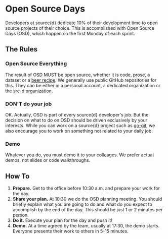 
# Open Source Days

Developers at source{d} dedicate 10% of their development time to open source projects of their choice.
This is accomplished with Open Source Days (OSD), which happen on the first Monday of each sprint.

## The Rules

### Open Source Everything

The result of OSD MUST be open source, whether it is code, prose, a dataset or a [beer recipe](https://github.com/src-d/homebrew). We generally use public GitHub repositories for this. They can be either in a personal account, a dedicated organization or the [src-d organization](https://github.com/src-d).

### DON'T do your job

OK. Actually, OSD is part of every source{d} developer's job. But the decision on what to do
on OSD should be driven exclusively by your interests. While you can work on a source{d} project such as
[go-git](https://github.com/src-d/go-git), we also encourage you to work on something not related
to your daily job.

### Demo

Whatever you do, you must demo it to your colleages. We prefer actual demos, not slides or code
walkthroughs.

## How To

1. **Prepare.** Get to the office before 10:30 a.m. and prepare your work for the day.
2. **Share your plan.** At 10:30 we do the OSD planning meeting. You should briefly explain what you are going to do and what do you expect to accomplish by the end of the day. This should be just 1 or 2 minutes per person.
3. **Do it.** Execute your plan for the day and push it!
4. **Demo.** At a time agreed by the team, usually at 17:30, the demo starts. Everyone presents their work to others in 5-15 minutes.


